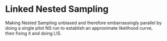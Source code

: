 Linked Nested Sampling
======================

Making Nested Sampling unbiased
and therefore embarrassingly parallel
by doing a single pilot NS run to
establish an approximate likelihood curve,
then fixing it and doing LIS.
